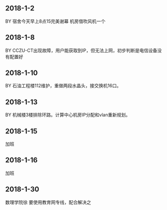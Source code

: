 ## 2018-1-2
BY 宿舍今天早上8点15完美谢幕
机房借吹风机一个

## 2018-1-8
BY CCZU-CT出现故障，用户能获取到IP，但无法上网，初步判断是电信设备没有配置好

## 2018-1-10
BY 石油工程楼112维护，重做两段水晶头，接交换机16口。

## 2018-1-13
BY 机械楼3楼排除环路。计算中心机房IP分配和vlan重新规划。

## 2018-1-15
加班

## 2018-1-16
加班

## 2018-1-30
数理学院徐 要使用教育网专线，配合解决之